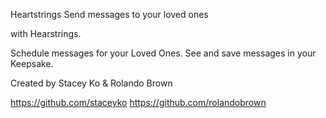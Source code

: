 Heartstrings
Send messages to your loved ones

with Hearstrings.

Schedule messages for your Loved Ones. See and save messages in your Keepsake.

Created by Stacey Ko & Rolando Brown

https://github.com/staceyko
https://github.com/rolandobrown
